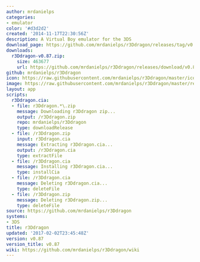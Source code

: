 ```yaml
---
author: mrdanielps
categories:
- emulator
color: '#d3d2d2'
created: '2014-11-17T22:30:56Z'
description: A Virtual Boy emulator for the 3DS
download_page: https://github.com/mrdanielps/r3Ddragon/releases/tag/v0.87
downloads:
  r3Ddragon-v0.87.zip:
    size: 463677
    url: https://github.com/mrdanielps/r3Ddragon/releases/download/v0.87/r3Ddragon-v0.87.zip
github: mrdanielps/r3Ddragon
icon: https://raw.githubusercontent.com/mrdanielps/r3Ddragon/master/icon.png
image: https://raw.githubusercontent.com/mrdanielps/r3Ddragon/master/resources/banner.png
layout: app
scripts:
  r3Ddragon.cia:
  - file: r3Ddragon.*\.zip
    message: Downloading r3Ddragon zip...
    output: /r3Ddragon.zip
    repo: mrdanielps/r3Ddragon
    type: downloadRelease
  - file: /r3Ddragon.zip
    input: r3Ddragon.cia
    message: Extracting r3Ddragon.cia...
    output: /r3Ddragon.cia
    type: extractFile
  - file: /r3Ddragon.cia
    message: Installing r3Ddragon.cia...
    type: installCia
  - file: /r3Ddragon.cia
    message: Deleting r3Ddragon.cia...
    type: deleteFile
  - file: /r3Ddragon.zip
    message: Deleting r3Ddragon.zip...
    type: deleteFile
source: https://github.com/mrdanielps/r3Ddragon
systems:
- 3DS
title: r3Ddragon
updated: '2017-02-02T23:45:48Z'
version: v0.87
version_title: v0.87
wiki: https://github.com/mrdanielps/r3Ddragon/wiki
---
```

